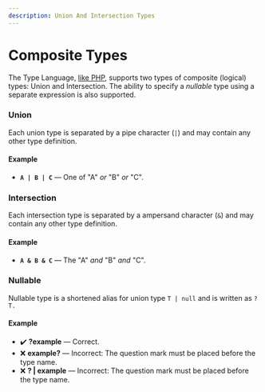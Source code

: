 ```yaml
---
description: Union And Intersection Types
---
```


# Composite Types

The Type Language, [like PHP](https://www.php.net/manual/en/language.types.type-system.php#language.types.type-system.composite), supports two types of composite (logical) types: Union and Intersection. The ability to specify a _nullable_ type using a separate expression is also supported.

### Union

Each union type is separated by a pipe character (`|`) and may contain any other type definition.

#### Example

* **`A | B | C`** — One of "A" _or_ "B" _or_ "C".

### Intersection

Each intersection type is separated by a ampersand character (`&`) and may contain any other type definition.

#### Example

* **`A & B & C`** — The "A" _and_ "B" _and_ "C".

### Nullable

Nullable type is a shortened alias for union type `T | null` and is written as `?T.`

#### Example

* ✔️ **?example** — Сorrect.
* ❌ **example?** —  Incorrect: The question mark must be placed before the type name.
* ❌ **? | example** —  Incorrect: The question mark must be placed before the type name.
